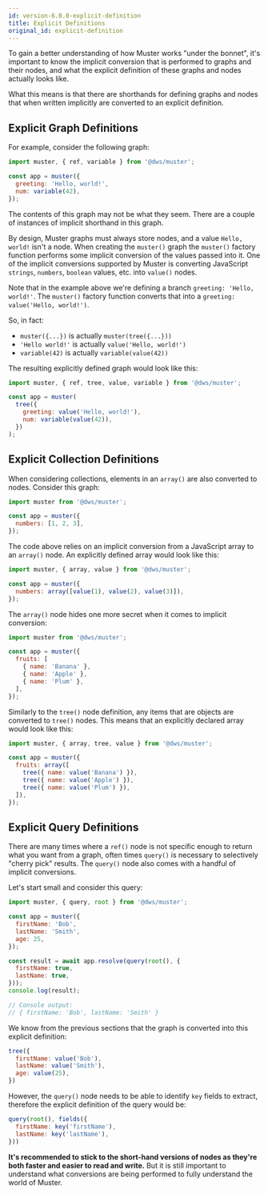 ```yaml
---
id: version-6.0.0-explicit-definition
title: Explicit Definitions
original_id: explicit-definition
---
```

To gain a better understanding of how Muster works "under the bonnet", it's important to know the implicit conversion that is performed to graphs and their nodes, and what the explicit definition of these graphs and nodes actually looks like.

What this means is that there are shorthands for defining graphs and nodes that when written implicitly are converted to an explicit definition.

## Explicit Graph Definitions

For example, consider the following graph:
```javascript
import muster, { ref, variable } from '@dws/muster';

const app = muster({
  greeting: 'Hello, world!',
  num: variable(42),
});
```
The contents of this graph may not be what they seem. There are a couple of instances of implicit shorthand in this graph.

By design, Muster graphs must always store nodes, and a value `Hello, world!` isn't a node. When creating the `muster()` graph the `muster()` factory function performs some implicit conversion of the values passed into it. One of the implicit conversions supported by Muster is converting JavaScript `strings`, `numbers`, `boolean` values, etc. into `value()` nodes.

Note that in the example above we're defining a branch `greeting: 'Hello, world!'`. The `muster()` factory function converts that into a `greeting: value('Hello, world!')`.

So, in fact:
- `muster({...})` is actually `muster(tree({...}))`
- `'Hello world!'` is actually `value('Hello, world!')`
- `variable(42)` is actually `variable(value(42))`

The resulting explicitly defined graph would look like this:
```javascript
import muster, { ref, tree, value, variable } from '@dws/muster';

const app = muster(
  tree({
    greeting: value('Hello, world!'),
    num: variable(value(42)),
  })
);
```
## Explicit Collection Definitions

When considering collections, elements in an `array()` are also converted to nodes. Consider this graph:
```javascript
import muster from '@dws/muster';

const app = muster({
  numbers: [1, 2, 3],
});
```
The code above relies on an implicit conversion from a JavaScript array to an `array()` node. An explicitly defined array would look like this:
```javascript
import muster, { array, value } from '@dws/muster';

const app = muster({
  numbers: array([value(1), value(2), value(3)]),
});
```
The `array()` node hides one more secret when it comes to implicit conversion:
```javascript
import muster from '@dws/muster';

const app = muster({
  fruits: [
    { name: 'Banana' },
    { name: 'Apple' },
    { name: 'Plum' },
  ],
});
```
Similarly to the `tree()` node definition, any items that are objects are converted to `tree()` nodes. This means that an explicitly declared array would look like this:
```javascript
import muster, { array, tree, value } from '@dws/muster';

const app = muster({
  fruits: array([
    tree({ name: value('Banana') }),
    tree({ name: value('Apple') }),
    tree({ name: value('Plum') }),
  ]),
});
```

## Explicit Query Definitions
There are many times where a `ref()` node is not specific enough to return what you want from a graph, often times `query()` is necessary to selectively "cherry pick" results. The `query()` node also comes with a handful of implicit conversions.

Let's start small and consider this query:
```javascript
import muster, { query, root } from '@dws/muster';

const app = muster({
  firstName: 'Bob',
  lastName: 'Smith',
  age: 25,
});

const result = await app.resolve(query(root(), {
  firstName: true,
  lastName: true,
}));
console.log(result);

// Console output:
// { firstName: 'Bob', lastName: 'Smith' }
```
We know from the previous sections that the graph is converted into this explicit definition:
```javascript
tree({
  firstName: value('Bob'),
  lastName: value('Smith'),
  age: value(25),
})
```
However, the `query()` node needs to be able to identify `key` fields to extract, therefore the explicit definition of the query would be:
```javascript
query(root(), fields({
  firstName: key('firstName'),
  lastName: key('lastName'),
}))
```

**It's recommended to stick to the short-hand versions of nodes as they're both faster and easier to read and write.** But it is still important to understand what conversions are being performed to fully understand the world of Muster.
